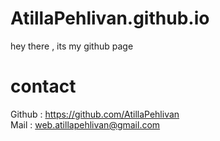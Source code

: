 # AtillaPehlivan.github.io
hey there , its my github page
# contact 
Github  : https://github.com/AtillaPehlivan
<br>
Mail    : web.atillapehlivan@gmail.com

